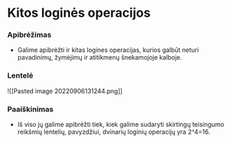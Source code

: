 # Kitos loginės operacijos

### Apibrėžimas
- Galime apibrėžti ir kitas logines operacijas, kurios galbūt neturi pavadinimų, žymėjimų ir atitikmenų šnekamojoje kalboje.

### Lentelė 
![[Pasted image 20220906131244.png]]

### Paaiškinimas
- Iš viso jų galime apibrėžti tiek, kiek galime sudaryti skirtingų teisingumo reikšmių lentelių, pavyzdžiui, dvinarių loginių operacijų yra 2^4=16.